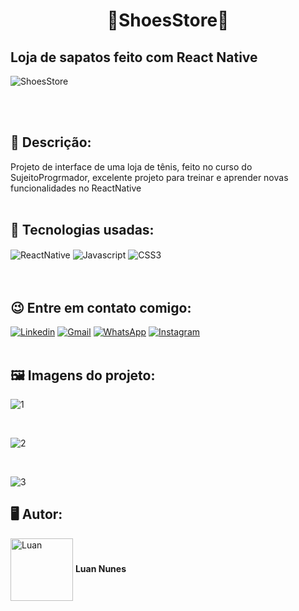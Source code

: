 <h1 align="center">📱ShoesStore📱</h1>
<h2>Loja de sapatos feito com React Native</h2> 

![ShoesStore](https://user-images.githubusercontent.com/105875989/203287671-d3dfa537-0307-4a0e-91e8-9f4613f9ba3d.gif)

<br>
<br>
<h2><strong> 📝 Descrição:</strong></h2>    

Projeto de interface de uma loja de tênis, feito no curso do SujeitoProgrmador, excelente projeto para treinar e aprender novas funcionalidades no ReactNative
<br>
<br>
<h2><strong>🚀 Tecnologias usadas:</strong></h2>   

<div style='display:inline_block;'>
  <img align='center' alt='ReactNative' src='https://img.shields.io/badge/React_Native-20232A?style=for-the-badge&logo=react&logoColor=61DAFB'/>    
  <img align='center' alt='Javascript' src='https://img.shields.io/badge/JavaScript-F7DF1E?style=for-the-badge&logo=javascript&logoColor=black'/>
  <img align='center' alt='CSS3' src='https://img.shields.io/badge/CSS-239120?&style=for-the-badge&logo=css3&logoColor=white'/> 
</div>
<br><br>

<h2><strong>😉 Entre em contato comigo:</strong></h2>   

[![Linkedin](https://img.shields.io/badge/LinkedIn-0077B5?style=for-the-badge&logo=linkedin&logoColor=white)](https://www.linkedin.com/in/luan-nunes-esbaltar/)
[![Gmail](https://img.shields.io/badge/Gmail-D14836?style=for-the-badge&logo=gmail&logoColor=white)](mailto:nunesesbaltar.luan02@gmail.com)
[![WhatsApp](https://img.shields.io/badge/WhatsApp-25D366?style=for-the-badge&logo=whatsapp&logoColor=white)](https://api.whatsapp.com/send?phone=5561984653761&text=Ol%C3%A1%20Luan%2C%20tudo%20bem%3F)
[![Instagram](https://img.shields.io/badge/Instagram-E4405F?style=for-the-badge&logo=instagram&logoColor=white)](https://www.instagram.com/luan_nunees/)
<br>
<br>
<h2><strong> 🖼️ Imagens do projeto:</strong></h2> 

![1](https://user-images.githubusercontent.com/105875989/203287579-8196e9f0-e17e-44ae-bcab-8a7f7c0742db.png)

<br>

![2](https://user-images.githubusercontent.com/105875989/203287587-c22a6023-df16-47d3-b690-7665af1a75d5.png)

<br>

![3](https://user-images.githubusercontent.com/105875989/203287589-0fcc33c8-f054-421c-a2e5-c9255fc04c39.png)

<h2><strong>🖥️ Autor:</strong></h2>   

<img align='center' style="width:100px; height: 100px;" alt='Luan' src='https://user-images.githubusercontent.com/105875989/202720555-79b37083-a2e8-47d6-8d43-5003323b22ff.jpeg'/>  
<strong>Luan Nunes</strong> 

